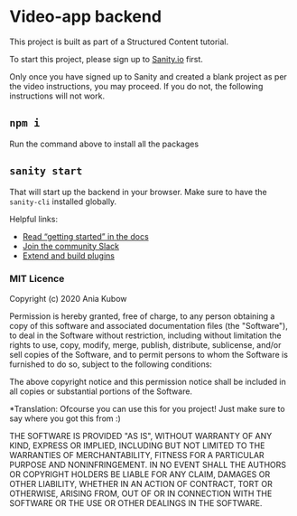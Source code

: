 # Video-app backend

This project is built as part of a Structured Content tutorial.

To start this project, please sign up to [Sanity.io](https://www.sanity.io/docs/introduction/getting-started?utm_source=readme) first. 

Only once you have signed up to Sanity and created a blank project as per the video instructions, you may proceed. If you do not, the following instructions will not work.

## `npm i` 

Run the command above to install all the packages

## `sanity start`

That will start up the backend in your browser. Make sure to have the `sanity-cli` installed globally.

Helpful links:

- [Read “getting started” in the docs](https://www.sanity.io/docs/introduction/getting-started?utm_source=readme)
- [Join the community Slack](https://slack.sanity.io/?utm_source=readme)
- [Extend and build plugins](https://www.sanity.io/docs/content-studio/extending?utm_source=readme)

### MIT Licence

Copyright (c) 2020 Ania Kubow

Permission is hereby granted, free of charge, to any person obtaining a copy of this software and associated documentation files (the "Software"), to deal in the Software without restriction, including without limitation the rights to use, copy, modify, merge, publish, distribute, sublicense, and/or sell copies of the Software, and to permit persons to whom the Software is furnished to do so, subject to the following conditions:

The above copyright notice and this permission notice shall be included in all copies or substantial portions of the Software.

*Translation: Ofcourse you can use this for you project! Just make sure to say where you got this from :)

THE SOFTWARE IS PROVIDED "AS IS", WITHOUT WARRANTY OF ANY KIND, EXPRESS OR IMPLIED, INCLUDING BUT NOT LIMITED TO THE WARRANTIES OF MERCHANTABILITY, FITNESS FOR A PARTICULAR PURPOSE AND NONINFRINGEMENT. IN NO EVENT SHALL THE AUTHORS OR COPYRIGHT HOLDERS BE LIABLE FOR ANY CLAIM, DAMAGES OR OTHER LIABILITY, WHETHER IN AN ACTION OF CONTRACT, TORT OR OTHERWISE, ARISING FROM, OUT OF OR IN CONNECTION WITH THE SOFTWARE OR THE USE OR OTHER DEALINGS IN THE SOFTWARE.

